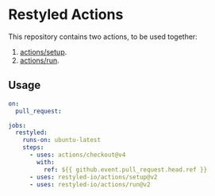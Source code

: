 # Restyled Actions

This repository contains two actions, to be used together:

1. [actions/setup](./setup/README.md).
1. [actions/run](./run/README.md).

## Usage

```yaml
on:
  pull_request:

jobs:
  restyled:
    runs-on: ubuntu-latest
    steps:
      - uses: actions/checkout@v4
        with:
          ref: ${{ github.event.pull_request.head.ref }}
      - uses: restyled-io/actions/setup@v2
      - uses: restyled-io/actions/run@v2
```
